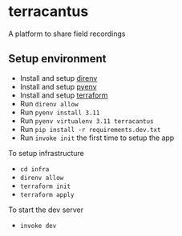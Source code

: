 # terracantus

A platform to share field recordings

## Setup environment

- Install and setup [direnv](https://direnv.net/)
- Install and setup [pyenv](https://github.com/pyenv/pyenv)
- Install and setup [terraform](https://developer.hashicorp.com/terraform/install)
- Run `direnv allow`
- Run `pyenv install 3.11`
- Run `pyenv virtualenv 3.11 terracantus`
- Run `pip install -r requirements.dev.txt`
- Run `invoke init` the first time to setup the app

To setup infrastructure

- `cd infra`
- `direnv allow`
- `terraform init`
- `terraform apply`

To start the dev server

- `invoke dev`
